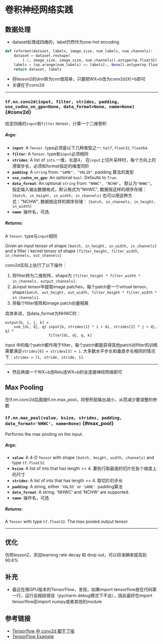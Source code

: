 # 卷积神经网络实践
## 数据处理
- dataset处理成四维的，label仍然作为one-hot encoding
```python
def reformat(dataset, labels, image_size, num_labels, num_channels):
    dataset = dataset.reshape(
        (-1, image_size, image_size, num_channels)).astype(np.float32)
    labels = (np.arange(num_labels) == labels[:, None]).astype(np.float32)
    return dataset, labels
```
- 将lesson2的dnn转为cnn很简单，只要把WX+b改为conv2d(X)+b即可
- 关键在于conv2d
- - - 

### `tf.nn.conv2d(input, filter, strides, padding, use_cudnn_on_gpu=None, data_format=None, name=None)` {#conv2d}

给定四维的`input`和`filter` tensor，计算一个二维卷积

##### Args:


*  <b>`input`</b>: A `Tensor`. type必须是以下几种类型之一: `half`, `float32`, `float64`.
*  <b>`filter`</b>: A `Tensor`. type和`input`必须相同
*  <b>`strides`</b>: A list of `ints`.一维，长度4， 在`input`上切片采样时，每个方向上的滑窗步长，必须和format指定的维度同阶
*  <b>`padding`</b>: A `string` from: `"SAME", "VALID"`. padding 算法的类型
*  <b>`use_cudnn_on_gpu`</b>: An optional `bool`. Defaults to `True`.
*  <b>`data_format`</b>: An optional `string` from: `"NHWC", "NCHW"`， 默认为`"NHWC"`。
    指定输入输出数据格式，默认格式为"NHWC", 数据按这样的顺序存储：
        `[batch, in_height, in_width, in_channels]`
    也可以用这种方式："NCHW", 数据按这样的顺序存储：
        `[batch, in_channels, in_height, in_width]`
*  <b>`name`</b>: 操作名，可选.

##### Returns:

  A `Tensor`. type与`input`相同

Given an input tensor of shape `[batch, in_height, in_width, in_channels]`
and a filter / kernel tensor of shape
`[filter_height, filter_width, in_channels, out_channels]`

conv2d实际上执行了以下操作：

1. 将filter转为二维矩阵，shape为
   `[filter_height * filter_width * in_channels, output_channels]`.
2. 从input tensor中提取image patches，每个patch是一个*virtual* tensor，shape`[batch, out_height, out_width,
   filter_height * filter_width * in_channels]`.
3. 将每个filter矩阵和image patch向量相乘

具体来讲，当data_format为NHWC时：

    output[b, i, j, k] =
        sum_{di, dj, q} input[b, strides[1] * i + di, strides[2] * j + dj, q] *
                        filter[di, dj, q, k]

input 中的每个patch都作用于filter，每个patch都能获得其他patch对filter的训练
需要满足`strides[0] = strides[3] = 1`.  大多数水平步长和垂直步长相同的情况下：`strides = [1, stride, stride, 1]`.
- - -

- 然后再接一个WX+b连Relu连WX+b的全连接神经网络即可

## Max Pooling
在tf.nn.conv2d后面接tf.nn.max_pool，将卷积层输出减小，从而减少要调整的参数

### `tf.nn.max_pool(value, ksize, strides, padding, data_format='NHWC', name=None)` {#max_pool}

Performs the max pooling on the input.

##### Args:


*  <b>`value`</b>: A 4-D `Tensor` with shape `[batch, height, width, channels]` and
    type `tf.float32`.
*  <b>`ksize`</b>: A list of ints that has length >= 4.  要执行取最值的切片在各个维度上的尺寸
*  <b>`strides`</b>: A list of ints that has length >= 4.  取切片的步长
*  <b>`padding`</b>: A string, either `'VALID'` or `'SAME'`. padding算法
*  <b>`data_format`</b>: A string. 'NHWC' and 'NCHW' are supported.
*  <b>`name`</b>: 操作名，可选

##### Returns:

  A `Tensor` with type `tf.float32`.  The max pooled output tensor.

- - -

## 优化
仿照lesson2，添加learning rate decay 和 drop out，可以将准确率提高到90.6%

## 补充
- 最近在用GPU版本的TensorFlow，发现，如果import tensorflow放在代码第一行，运行会报段错误（pycharm debug模式下不会），因此最好在import tensorflow前import numpy或者其他的module

## 参考链接
- [Tensorflow 中 conv2d 都干了啥](http://stackoverflow.com/questions/34619177/what-does-tf-nn-conv2d-do-in-tensorflow)
- [TensorFlow Example](https://github.com/aymericdamien/TensorFlow-Examples/blob/master/examples/3_NeuralNetworks/convolutional_network.py)